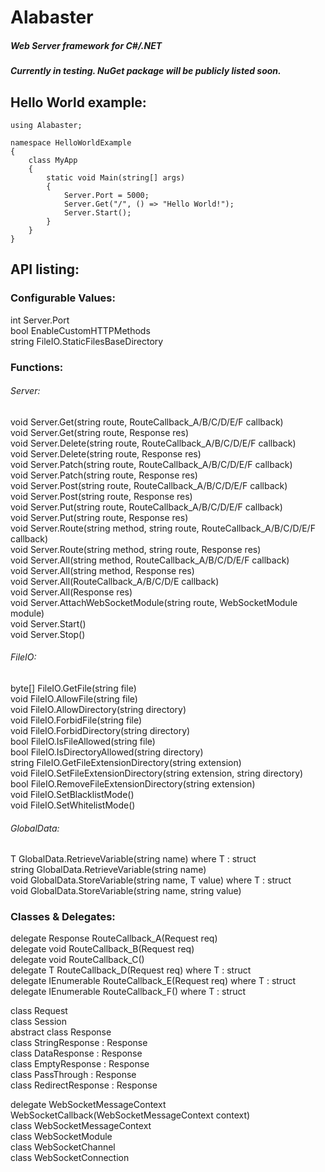 # Alabaster

##### Web Server framework for C#/.NET

##### Currently in testing. NuGet package will be publicly listed soon.  

## Hello World example:  

```
using Alabaster;

namespace HelloWorldExample
{
    class MyApp
    {
        static void Main(string[] args)
        {
            Server.Port = 5000;
            Server.Get("/", () => "Hello World!");            
            Server.Start();
        }
    }
}
```

## API listing:  

### Configurable Values:  

int Server.Port  
bool EnableCustomHTTPMethods  
string FileIO.StaticFilesBaseDirectory  
  
### Functions:  

###### Server:  
void Server.Get(string route, RouteCallback_A/B/C/D/E/F callback)  
void Server.Get(string route, Response res)  
void Server.Delete(string route, RouteCallback_A/B/C/D/E/F callback)  
void Server.Delete(string route, Response res)  
void Server.Patch(string route, RouteCallback_A/B/C/D/E/F callback)  
void Server.Patch(string route, Response res)  
void Server.Post(string route, RouteCallback_A/B/C/D/E/F callback)  
void Server.Post(string route, Response res)  
void Server.Put(string route, RouteCallback_A/B/C/D/E/F callback)  
void Server.Put(string route, Response res)  
void Server.Route(string method, string route, RouteCallback_A/B/C/D/E/F callback)  
void Server.Route(string method, string route, Response res)  
void Server.All(string method, RouteCallback_A/B/C/D/E/F callback)  
void Server.All(string method, Response res)  
void Server.All(RouteCallback_A/B/C/D/E callback)  
void Server.All(Response res)  
void Server.AttachWebSocketModule(string route, WebSocketModule module)  
void Server.Start()  
void Server.Stop()  

###### FileIO:  
byte[] FileIO.GetFile(string file)  
void FileIO.AllowFile(string file)  
void FileIO.AllowDirectory(string directory)  
void FileIO.ForbidFile(string file)  
void FileIO.ForbidDirectory(string directory)  
bool FileIO.IsFileAllowed(string file)  
bool FileIO.IsDirectoryAllowed(string directory)  
string FileIO.GetFileExtensionDirectory(string extension)  
void FileIO.SetFileExtensionDirectory(string extension, string directory)  
bool FileIO.RemoveFileExtensionDirectory(string extension)  
void FileIO.SetBlacklistMode()  
void FileIO.SetWhitelistMode()  

###### GlobalData:  
T GlobalData.RetrieveVariable<T>(string name) where T : struct  
string GlobalData.RetrieveVariable(string name)  
void GlobalData.StoreVariable<T>(string name, T value) where T : struct  
void GlobalData.StoreVariable(string name, string value)  

### Classes & Delegates:  

delegate Response RouteCallback_A(Request req)  
delegate void RouteCallback_B(Request req)  
delegate void RouteCallback_C()  
delegate T RouteCallback_D<T>(Request req) where T : struct  
delegate IEnumerable<T> RouteCallback_E<T>(Request req) where T : struct  
delegate IEnumerable<T> RouteCallback_F<T>() where T : struct  
  
class Request  
class Session  
abstract class Response  
class StringResponse : Response  
class DataResponse : Response  
class EmptyResponse : Response  
class PassThrough : Response  
class RedirectResponse : Response  

delegate WebSocketMessageContext WebSocketCallback(WebSocketMessageContext context)  
class WebSocketMessageContext  
class WebSocketModule  
class WebSocketChannel  
class WebSocketConnection  
